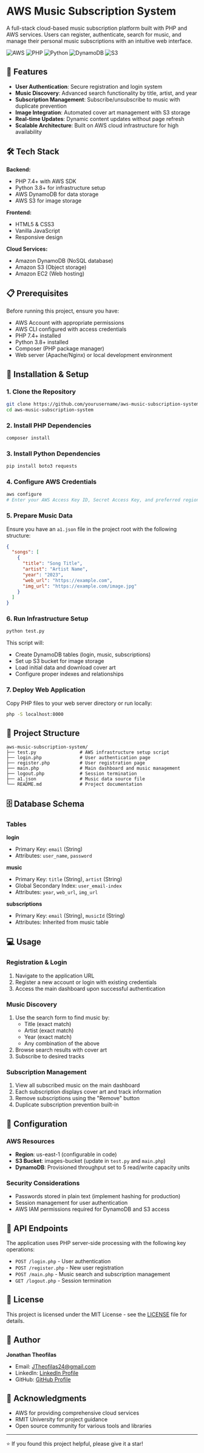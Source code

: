 # AWS Music Subscription System

A full-stack cloud-based music subscription platform built with PHP and AWS services. Users can register, authenticate, search for music, and manage their personal music subscriptions with an intuitive web interface.

![AWS](https://img.shields.io/badge/AWS-232F3E?style=for-the-badge&logo=amazon-aws&logoColor=white)
![PHP](https://img.shields.io/badge/PHP-777BB4?style=for-the-badge&logo=php&logoColor=white)
![Python](https://img.shields.io/badge/Python-3776AB?style=for-the-badge&logo=python&logoColor=white)
![DynamoDB](https://img.shields.io/badge/DynamoDB-4053D6?style=for-the-badge&logo=amazon-dynamodb&logoColor=white)
![S3](https://img.shields.io/badge/S3-569A31?style=for-the-badge&logo=amazon-s3&logoColor=white)

## 🎵 Features

- **User Authentication**: Secure registration and login system
- **Music Discovery**: Advanced search functionality by title, artist, and year
- **Subscription Management**: Subscribe/unsubscribe to music with duplicate prevention
- **Image Integration**: Automated cover art management with S3 storage
- **Real-time Updates**: Dynamic content updates without page refresh
- **Scalable Architecture**: Built on AWS cloud infrastructure for high availability

## 🛠️ Tech Stack

**Backend:**
- PHP 7.4+ with AWS SDK
- Python 3.8+ for infrastructure setup
- AWS DynamoDB for data storage
- AWS S3 for image storage

**Frontend:**
- HTML5 & CSS3
- Vanilla JavaScript
- Responsive design

**Cloud Services:**
- Amazon DynamoDB (NoSQL database)
- Amazon S3 (Object storage)
- Amazon EC2 (Web hosting)

## 📋 Prerequisites

Before running this project, ensure you have:

- AWS Account with appropriate permissions
- AWS CLI configured with access credentials
- PHP 7.4+ installed
- Python 3.8+ installed
- Composer (PHP package manager)
- Web server (Apache/Nginx) or local development environment

## 🚀 Installation & Setup

### 1. Clone the Repository
```bash
git clone https://github.com/yourusername/aws-music-subscription-system.git
cd aws-music-subscription-system
```

### 2. Install PHP Dependencies
```bash
composer install
```

### 3. Install Python Dependencies
```bash
pip install boto3 requests
```

### 4. Configure AWS Credentials
```bash
aws configure
# Enter your AWS Access Key ID, Secret Access Key, and preferred region (us-east-1)
```

### 5. Prepare Music Data
Ensure you have an `a1.json` file in the project root with the following structure:
```json
{
  "songs": [
    {
      "title": "Song Title",
      "artist": "Artist Name",
      "year": "2023",
      "web_url": "https://example.com",
      "img_url": "https://example.com/image.jpg"
    }
  ]
}
```

### 6. Run Infrastructure Setup
```bash
python test.py
```
This script will:
- Create DynamoDB tables (login, music, subscriptions)
- Set up S3 bucket for image storage
- Load initial data and download cover art
- Configure proper indexes and relationships

### 7. Deploy Web Application
Copy PHP files to your web server directory or run locally:
```bash
php -S localhost:8000
```

## 📁 Project Structure

```
aws-music-subscription-system/
├── test.py                # AWS infrastructure setup script
├── login.php              # User authentication page
├── register.php           # User registration page
├── main.php               # Main dashboard and music management
├── logout.php             # Session termination
├── a1.json                # Music data source file
└── README.md              # Project documentation
```

## 🗄️ Database Schema

### Tables

**login**
- Primary Key: `email` (String)
- Attributes: `user_name`, `password`

**music**
- Primary Key: `title` (String), `artist` (String)
- Global Secondary Index: `user_email-index`
- Attributes: `year`, `web_url`, `img_url`

**subscriptions**
- Primary Key: `email` (String), `musicId` (String)
- Attributes: Inherited from music table

## 💻 Usage

### Registration & Login
1. Navigate to the application URL
2. Register a new account or login with existing credentials
3. Access the main dashboard upon successful authentication

### Music Discovery
1. Use the search form to find music by:
   - Title (exact match)
   - Artist (exact match)
   - Year (exact match)
   - Any combination of the above
2. Browse search results with cover art
3. Subscribe to desired tracks

### Subscription Management
1. View all subscribed music on the main dashboard
2. Each subscription displays cover art and track information
3. Remove subscriptions using the "Remove" button
4. Duplicate subscription prevention built-in

## 🔧 Configuration

### AWS Resources
- **Region**: us-east-1 (configurable in code)
- **S3 Bucket**: images-bucket (update in `test.py` and `main.php`)
- **DynamoDB**: Provisioned throughput set to 5 read/write capacity units

### Security Considerations
- Passwords stored in plain text (implement hashing for production)
- Session management for user authentication
- AWS IAM permissions required for DynamoDB and S3 access

## 🚦 API Endpoints

The application uses PHP server-side processing with the following key operations:

- `POST /login.php` - User authentication
- `POST /register.php` - New user registration
- `POST /main.php` - Music search and subscription management
- `GET /logout.php` - Session termination

## 📝 License

This project is licensed under the MIT License - see the [LICENSE](LICENSE) file for details.

## 👤 Author

**Jonathan Theofilas**
- Email: JTheofilas24@gmail.com
- LinkedIn: [LinkedIn Profile](https://linkedin.com/in/jonathan-theofilas)
- GitHub: [GitHub Profile](https://github.com/JonathanTheofilas)

## 🙏 Acknowledgments

- AWS for providing comprehensive cloud services
- RMIT University for project guidance
- Open source community for various tools and libraries

---

⭐ If you found this project helpful, please give it a star!
